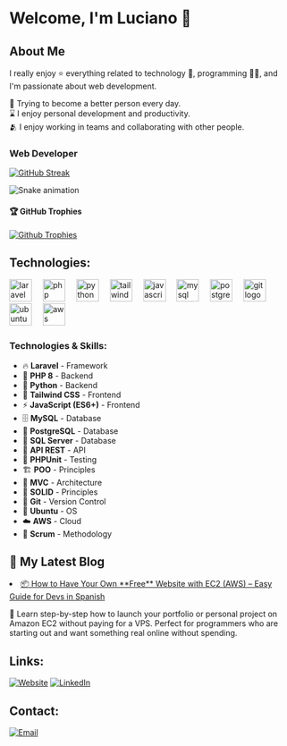 # Welcome, I'm Luciano 👋

## About Me

I really enjoy ⭐ everything related to technology 🤖, programming 👨‍💻, and I'm passionate about web development.

🌿 Trying to become a better person every day.
</br>
⌛ I enjoy personal development and productivity.
</br>
🫂 I enjoy working in teams and collaborating with other people.
</br>

### Web Developer
[![GitHub Streak](https://streak-stats.demolab.com?user=lucianock&theme=highcontrast&border_radius=7&hide_border=true&exclude_days=Sun%2CSat&card_width=467)](#)

<img src="https://raw.githubusercontent.com/lucianock/lucianock/output/snake.svg" alt="Snake animation" />

#### 🏆 GitHub Trophies
[![Github Trophies](https://github-profile-trophy.vercel.app/?username=lucianock&theme=monokai&no-frame=true&no-bg=true&margin-w=4)](#)


## Technologies:

<div align="left">
  <!-- Laravel Framework -->
  <img src="https://skillicons.dev/icons?i=laravel" height="40" alt="laravel logo"  />
  <img width="12" />
  <!-- PHP 8 Backend -->
  <img src="https://skillicons.dev/icons?i=php" height="40" alt="php logo"  />
  <img width="12" />
  <!-- Python Backend -->
  <img src="https://skillicons.dev/icons?i=python" height="40" alt="python logo"  />
  <img width="12" />
  <!-- Tailwind CSS Frontend -->
  <img src="https://skillicons.dev/icons?i=tailwind" height="40" alt="tailwindcss logo"  />
  <img width="12" />
  <!-- JavaScript (ES6+) Frontend -->
  <img src="https://skillicons.dev/icons?i=js" height="40" alt="javascript logo"  />
  <img width="12" />
  <!-- MySQL Database -->
  <img src="https://skillicons.dev/icons?i=mysql" height="40" alt="mysql logo"  />
  <img width="12" />
  <!-- PostgreSQL Database -->
  <img src="https://skillicons.dev/icons?i=postgres" height="40" alt="postgresql logo"  />
  <img width="12" />
  <!-- Git Version Control -->
  <img src="https://skillicons.dev/icons?i=git" height="40" alt="git logo"  />
  <img width="12" />
  <!-- Ubuntu OS -->
  <img src="https://skillicons.dev/icons?i=ubuntu" height="40" alt="ubuntu logo"  />
  <img width="12" />
  <!-- AWS Cloud -->
  <img src="https://skillicons.dev/icons?i=aws" height="40" alt="aws logo"  />
</div>

### Technologies & Skills:
- 🔥 **Laravel** - Framework
- 🐘 **PHP 8** - Backend
- 🐍 **Python** - Backend  
- 🎨 **Tailwind CSS** - Frontend
- ⚡ **JavaScript (ES6+)** - Frontend
- 🗄️ **MySQL** - Database
- 🐘 **PostgreSQL** - Database
- 💾 **SQL Server** - Database
- 🔌 **API REST** - API
- 🧪 **PHPUnit** - Testing
- 🏗️ **POO** - Principles
- 📐 **MVC** - Architecture
- 💎 **SOLID** - Principles
- 📝 **Git** - Version Control
- 🐧 **Ubuntu** - OS
- ☁️ **AWS** - Cloud
- 🔄 **Scrum** - Methodology

## 📝 My Latest Blog

<li>
  <a href="https://portfolio.lucianock.com/blog/como-tener-sitio-web-gratis-con-ec2.html">
    📦 How to Have Your Own **Free** Website with EC2 (AWS) – Easy Guide for Devs in Spanish
  </a>
  <p>
    📝 Learn step-by-step how to launch your portfolio or personal project on Amazon EC2 without paying for a VPS. Perfect for programmers who are starting out and want something real online without spending.
  </p>
</li>

## Links:
[![Website](https://img.shields.io/badge/Website-LUCIANOCK4285F4?style=for-the-badge&logo=googlechrome&logoColor=white&labelColor=101010)](https://lucianock.com)
[![LinkedIn](https://img.shields.io/badge/LinkedIn-@lucianock-487FCF?style=for-the-badge&logo=LinkedIn&logoColor=white&labelColor=101010)](https://www.linkedin.com/in/lucianock/)

## Contact:

[![Email](https://img.shields.io/badge/lucainocampos.k@gmail.com-email-D14836?style=for-the-badge&logo=gmail&logoColor=white&labelColor=101010)](mailto:lucianocampos.k@gmail.com)
